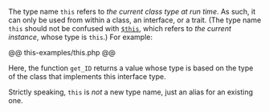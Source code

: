 The type name `this` refers to *the current class type at run time*. As such, it can only be used from within a class, an interface, or 
a trait. (The type name `this` should not be confused with [`$this`](../source-code-fundamentals/names.md), which refers to *the current 
instance*, whose type is `this`.)  For example:

@@ this-examples/this.php @@

Here, the function `get_ID` returns a value whose type is based on the type of the class that implements this interface type.

Strictly speaking, `this` is *not* a new type name, just an alias for an existing one.
